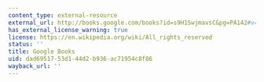 ```yaml
---
content_type: external-resource
external_url: http://books.google.com/books?id=s9H1SwjmavsC&pg=PA142#v=onepage
has_external_license_warning: true
license: https://en.wikipedia.org/wiki/All_rights_reserved
status: ''
title: Google Books
uid: dad69517-53d1-44d2-b936-ac71954c8f86
wayback_url: ''
---
```

